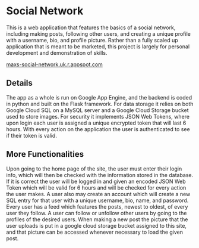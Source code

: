 # Social Network
This is a web application that features the basics of a social network, including making posts, following other users, and creating a unique profile with a username, bio, and profile picture. Rather than a fully scaled up application that is meant to be marketed, this project is largely for personal development and demonstration of skills. 

[maxs-social-network.uk.r.appspot.com](maxs-social-network.uk.r.appspot.com)

## Details
The app as a whole is run on Google App Engine, and the backend is coded in python and built on the Flask framework. For data storage it relies on both Google Cloud SQL on a MySQL server and a Google Cloud Storage bucket used to store images. For security it implements JSON Web Tokens, where upon login each user is assigned a unique encrypted token that will last 6 hours. With every action on the application the user is authenticated to see if their token is valid. 

## More Functionalities
Upon going to the home page of the site, the user must enter their login info, which will then be checked with the information stored in the database. If it is correct the user will be logged in and given an encoded JSON Web Token which will be valid for 6 hours and will be checked for every action the user makes. A user also may create an account which will create a new SQL entry for that user with a unique username, bio, name, and password. Every user has a feed which features the posts, newest to oldest, of every user they follow. A user can follow or unfollow other users by going to the profiles of the desired users. When making a new post the picture that the user uploads is put in a google cloud storage bucket assigned to this site, and that picture can be accessed whenever necessary to load the given post. 
